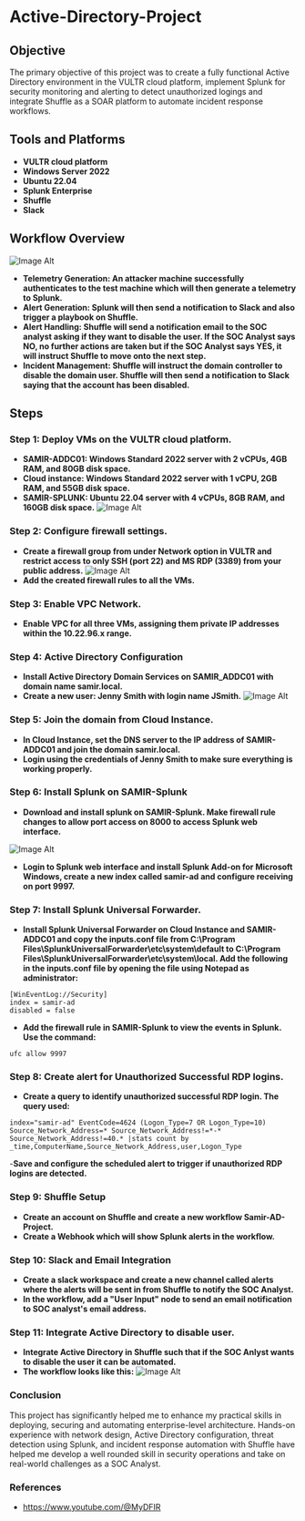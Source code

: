 # Active-Directory-Project

## Objective
The primary objective of this project was to create a fully functional Active Directory environment in the VULTR cloud platform, implement Splunk for security monitoring and alerting to detect unauthorized logings and integrate Shuffle as a SOAR platform to automate incident response workflows. 

## Tools and Platforms
- **VULTR cloud platform**
- **Windows Server 2022**
- **Ubuntu 22.04**
- **Splunk Enterprise**
- **Shuffle**
- **Slack**

## Workflow Overview
![Image Alt](https://github.com/Samir-K9/Active-Directory-Project/blob/d0a1238583eff48f191ae778039d59ba39b80ae5/Screenshots/Screenshot%202025-08-06%20182552.png)

- **Telemetry Generation: An attacker machine successfully authenticates to the test machine which will then generate a telemetry to Splunk.**
- **Alert Generation: Splunk will then send a notification to Slack and also trigger a playbook on Shuffle.**
- **Alert Handling: Shuffle will send a notification email to the SOC analyst asking if they want to disable the user. If the SOC Analyst says NO, no further actions are taken but if the SOC Analyst says YES, it will instruct Shuffle to move onto the next step.**
- **Incident Management: Shuffle will instruct the domain controller to disable the domain user. Shuffle will then send a notification to Slack saying that the account has been disabled.**

## Steps
### Step 1: Deploy VMs on the VULTR cloud platform.
- **SAMIR-ADDC01: Windows Standard 2022 server with 2 vCPUs, 4GB RAM, and 80GB disk space.**
- **Cloud instance: Windows Standard 2022 server with 1 vCPU, 2GB RAM, and 55GB disk space.**
- **SAMIR-SPLUNK: Ubuntu 22.04 server with 4 vCPUs, 8GB RAM, and 160GB disk space.**
![Image Alt](https://github.com/Samir-K9/Active-Directory-Project/blob/c9d4ea312d73e33c5bddcc8ea441df0e99a21c44/Screenshots/Screenshot%202025-08-03%20131251.png)

### Step 2: Configure firewall settings.
- **Create a firewall group from under Network option in VULTR and restrict access to only SSH (port 22) and MS RDP (3389) from your public address.**
![Image Alt](https://github.com/Samir-K9/Active-Directory-Project/blob/cbafe7f0777afafbfb6d06b84c8e5653ab55c2f9/Screenshots/Screenshot%202025-08-03%20132413.png)
- **Add the created firewall rules to all the VMs.**

### Step 3: Enable VPC Network.
- **Enable VPC for all three VMs, assigning them private IP addresses within the 10.22.96.x range.**

### Step 4: Active Directory Configuration
- **Install Active Directory Domain Services on SAMIR_ADDC01 with domain name samir.local.**
- **Create a new user: Jenny Smith with login name JSmith.**
![Image Alt](https://github.com/Samir-K9/Active-Directory-Project/blob/cbafe7f0777afafbfb6d06b84c8e5653ab55c2f9/Screenshots/Screenshot%202025-08-04%20125426.png)

### Step 5: Join the domain from Cloud Instance.
- **In Cloud Instance, set the DNS server to the IP address of SAMIR-ADDC01 and join the domain samir.local.**
- **Login using the credentials of Jenny Smith to make sure everything is working properly.**

### Step 6: Install Splunk on SAMIR-Splunk
- **Download and install splunk on SAMIR-Splunk. Make firewall rule changes to allow port access on 8000 to access Splunk web interface.**

![Image Alt](https://github.com/Samir-K9/Active-Directory-Project/blob/cdecf106246bc3b4467d32138a2b6a078f1444ba/Screenshots/Screenshot%202025-08-04%20160558.png)

- **Login to Splunk web interface and install Splunk Add-on for Microsoft Windows, create a new index called samir-ad and configure receiving on port 9997.**

### Step 7: Install Splunk Universal Forwarder.
- **Install Splunk Universal Forwarder on Cloud Instance and SAMIR-ADDC01 and copy the inputs.conf file from C:\Program Files\SplunkUniversalForwarder\etc\system\default to C:\Program Files\SplunkUniversalForwarder\etc\system\local. Add the following in the inputs.conf file by opening the file using Notepad as administrator:**
 ```
[WinEventLog://Security]
index = samir-ad
disabled = false
```
- **Add the firewall rule in SAMIR-Splunk to view the events in Splunk. Use the command:**
 ```
ufc allow 9997
 ```
### Step 8: Create alert for Unauthorized Successful RDP logins.
- **Create a query to identify unauthorized successful RDP login. The query used:**
 ```
index="samir-ad" EventCode=4624 (Logon_Type=7 OR Logon_Type=10) Source_Network_Address=* Source_Network_Address!=*-* Source_Network_Address!=40.* |stats count by _time,ComputerName,Source_Network_Address,user,Logon_Type
 ```
-**Save and configure the scheduled alert to trigger if unauthorized RDP logins are detected.**

### Step 9: Shuffle Setup
- **Create an account on Shuffle and create a new workflow Samir-AD-Project.**
- **Create a Webhook which will show Splunk alerts in the workflow.**

### Step 10: Slack and Email Integration
- **Create a slack workspace and create a new channel called alerts where the alerts will be sent in from Shuffle to notify the SOC Analyst.**
- **In the workflow, add a "User Input" node to send an email notification to SOC analyst's email address.**

### Step 11: Integrate Active Directory to disable user.
- **Integrate Active Directory in Shuffle such that if the SOC Anlyst wants to disable the user it can be automated.**
- **The workflow looks like this:**
  ![Image Alt](https://github.com/Samir-K9/Active-Directory-Project/blob/73fce775107ac40a016edc3420bd42d92268cff5/Screenshots/Screenshot%202025-08-06%20174734.png)

### Conclusion
This project has significantly helped me to enhance my practical skills in deploying, securing and automating enterprise-level architecture. Hands-on experience with network design, Active Directory configuration, threat detection using Splunk, and incident response automation with Shuffle have helped me develop a well rounded skill in security operations and take on real-world challenges as a SOC Analyst.

### References
- https://www.youtube.com/@MyDFIR








